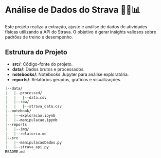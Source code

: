 # Análise de Dados do Strava 🏃‍♂️📊

Este projeto realiza a extração, ajuste e análise de dados de atividades físicas utilizando a API do Strava. O objetivo é gerar insights valiosos sobre padrões de treino e desempenho.

## Estrutura do Projeto

- **src/**: Código-fonte do projeto.
- **data/**: Dados brutos e processados.
- **notebooks/**: Notebooks Jupyter para análise exploratória.
- **reports/**: Relatórios gerados, gráficos e visualizações.

```bash
|--data/
|   |--processed/
|   |   |--data.csv
|   |--raw/
|   |   |--strava_data.csv
|--notebook/
|   |--exploracao.ipynb
|   |--manipulacao.ipynb
|--reports
|   |--img/
|   |--relatorio.md
|--src
|   |--manipulacaoDados.py
|   |--strava_api.py
README.md

